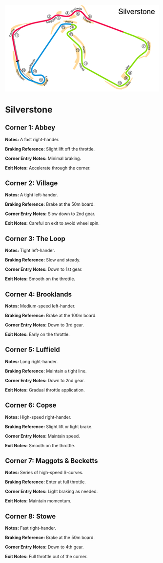 ![Silverstone](../track_maps/Silverstone.png)

# Silverstone


## Corner 1: Abbey
**Notes:** A fast right-hander.

**Braking Reference:** Slight lift off the throttle.

**Corner Entry Notes:** Minimal braking.

**Exit Notes:** Accelerate through the corner.


## Corner 2: Village
**Notes:** A tight left-hander.

**Braking Reference:** Brake at the 50m board.

**Corner Entry Notes:** Slow down to 2nd gear.

**Exit Notes:** Careful on exit to avoid wheel spin.


## Corner 3: The Loop
**Notes:** Tight left-hander.

**Braking Reference:** Slow and steady.

**Corner Entry Notes:** Down to 1st gear.

**Exit Notes:** Smooth on the throttle.


## Corner 4: Brooklands
**Notes:** Medium-speed left-hander.

**Braking Reference:** Brake at the 100m board.

**Corner Entry Notes:** Down to 3rd gear.

**Exit Notes:** Early on the throttle.


## Corner 5: Luffield
**Notes:** Long right-hander.

**Braking Reference:** Maintain a tight line.

**Corner Entry Notes:** Down to 2nd gear.

**Exit Notes:** Gradual throttle application.


## Corner 6: Copse
**Notes:** High-speed right-hander.

**Braking Reference:** Slight lift or light brake.

**Corner Entry Notes:** Maintain speed.

**Exit Notes:** Smooth on the throttle.


## Corner 7: Maggots & Becketts
**Notes:** Series of high-speed S-curves.

**Braking Reference:** Enter at full throttle.

**Corner Entry Notes:** Light braking as needed.

**Exit Notes:** Maintain momentum.


## Corner 8: Stowe
**Notes:** Fast right-hander.

**Braking Reference:** Brake at the 50m board.

**Corner Entry Notes:** Down to 4th gear.

**Exit Notes:** Full throttle out of the corner.

